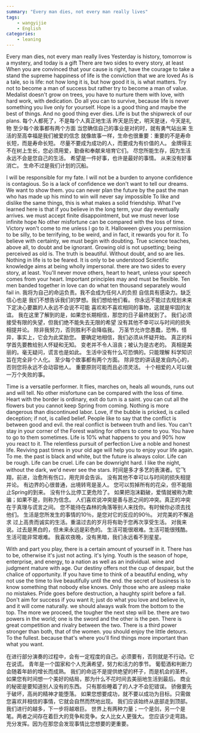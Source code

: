 ```yaml
---
summary: "Every man dies, not every man really lives"
tags:
    - wangyijie
    - English
categories:
    - leaning
---
```

Every man dies, not every man really lives
Yesterday is history, tomorrow is a mystery, and today is a gift
There are two sides to every story, at least
When you are convinced that your cause is right, have the courage to take a stand
the supreme happiness of life is the conviction that we are loved
As is a tale, so is life: not how long it is, but how good it is, is what matters.
Try not to become a man of success but rather try to become a man of value.
Medalist doesn't grow on trees, you have to nurture them with love, with hard work, with dedication.
Do all you can to survive, because life is never something you live only for yourself.
Hope is a good thing and maybe the best of things. And no good thing ever dies.
Life is but the shipwreck of our plans.
每个人都死了，不是每个人真正地生活
昨天是历史，明天是谜，今天是礼物
至少每个故事都有两个方面
当您确信自己的事业是对的时，就有勇气站出来
生活的至高幸福是我们被爱的信念
就像故事一样，生命也很重要：重要的不是寿命长短，而是寿命长短。
尽量不要成为成功的人，而要成为有价值的人。
金牌得主不在树上生长，您必须用爱，勤奋和奉献来培育它们。
尽您所能生存，因为生活永远不会是您自己的生活。
希望是一件好事，也许是最好的事情。 从来没有好事消亡。
生命不过是我们计划的沉船。

I will be responsible for my fate. I will not be a burden to anyone
confidence is contagious. So is a lack of confidence
we don't want to tell our dreams. We want to show them.
you can never plan the future by the past
the man who has made up his mind to win will never say impossible
To like and dislike the same things, this is what makes a solid friendship.
What I've learned here is that if you believe in the long term, your day eventually arrives.
we must accept finite disappointment, but we must never lose infinite hope
No other misfortune can be compared with the loss of time.
Victory won't come to me unless I go to it.
Halloween gives you permission to be silly, to be terrifying, to be weird, and in fact, it rewards you for it.
To believe with certainty, we must begin with doubting.
True science teaches, above all, to doubt and be ignorant.
Growing old is not upsetting; being perceived as old is.
The truth is beautiful. Without doubt, and so are lies.
Nothing in life is to be feared. It is only to be understood
Scientific knowledge aims at being wholly impersonal.
there are two sides to every story, at least.
You'll never move others, heart to heart, unless your speech comes from your heart.
Important principles may and must be flexible.
Ten men banded together in love can do what ten thousand separately would fail in.
我将为自己的命运负责。我不会成为任何人的负担
自信具有感染力。缺乏信心也是
我们不想告诉我们的梦想。我们想给他们看。
你永远不能过去规划未来
下定决心要赢的人永远不会说不可能
喜欢和不喜欢相同的事物，这就是牢固的友谊。
我在这里了解到的是，如果您长期相信，那您的日子最终就到了。
我们必须接受有限的失望，但我们绝不能失去无限的希望
没有其他不幸可以与时间的损失相提并论。
除非我努力，否则胜利不会降临我。
万圣节允许您愚蠢，恐怖，怪异，事实上，它会为此奖励您。
要确定地相信，我们必须从怀疑开始。
真正的科学首先要教给别人怀疑和无知。
变老并不令人沮丧；被认为是古老的。
真相是美丽的。毫无疑问，谎言也是如此。
生活中没有什么可恐惧的。只能理解
科学知识旨在完全非个人化。
至少每个故事都有两个方面。
除非您的讲话是发自内心的，否则您将永远不会动容他人。
重要原则可能而且必须灵活。
十个相爱的人可以做一万个失败的事。

Time is a versatile performer. It flies, marches on, heals all wounds, runs out and will tell.
No other misfortune can be compared with the loss of time.
Heart with the border is ordinary, exit do turn is a saint.
you can cut all the flowers but you cannot keep Spring from coming.
Nothing is more dangerous than discontinued labor.
Love, if the bubble is pricked, is called deception; if not, is called belief.
People like to say that the conflict is between good and evil. the real conflict is between truth and lies.
You can't stay in your corner of the Forest waiting for others to come to you. You have to go to them sometimes.
Life is 10% what happens to you and 90% how you react to it.
The relentless pursuit of perfection
Live a noble and honest life. Reviving past times in your old age will help you to enjoy your life again.
To me. the past is black and white, but the future is always color.
Life can be rough. Life can be cruel. Life can be downright hard.
I like the night, without the dark, we'd never see the stars.
时间是多才多艺的表演者。它飞翔，前进，治愈所有伤口，用完并会告诉。
没有其他不幸可以与时间的损失相提并论。
有边界的心很普通，出境转弯是圣人。
您可以剪掉所有的花朵，但不能阻止Spring的到来。
没有什么比停工更危险了。
如果把泡沫戳破，爱情就被称为欺骗；如果不是，则称为信念。
人们喜欢说冲突是善与恶之间的冲突。真正的冲突在于真理与谎言之间。
您不能待在森林的角落等别人来找你。有时候你必须去找他们。
生活是您所发生的事情的10％，是您对它的反应的90％。
对完美的不懈追求
过上高贵而诚实的生活。重温过去的岁月将有助于您再次享受生活。
对我来说。过去是黑白的，但未来永远是彩色的。
生活可能很艰难。生活可能很残酷。生活可能非常艰难。
我喜欢夜晚，没有黑暗，我们永远看不到星星。

With and part you play, there is a certain amount of yourself in it. There has to be, otherwise it's just not acting. it's lying.
Youth is the season of hope, enterprise, and energy, to a nation as well as an individual.
wine and judgment mature with age.
Our destiny offers not the cup of despair, but the chalice of opportunity.
If you have time to think of a beautiful ending, why not use the time to live beautifully until the end.
the secret of business is to know something that nobody else knows.
Only those who are asleep make no mistakes.
Pride goes before destruction, a haughty spirit before a fall.
Don't aim for success if you want it; just do what you love and believe in, and it will come naturally.
we should always walk from the bottom to the top. The more we proceed, the tougher the next step will be.
there are two powers in the world; one is the sword and the other is the pen. There is great competition and rivalry between the two. There is a third power stronger than both, that of the women.
you should enjoy the little detours. To the fullest. because that's where you'll find things more important than what you want.

在进行部分演奏的过程中，会有一定程度的自己。必须要有，否则就是不行动。它在说谎。
青年是一个国家和个人充满希望，努力和活力的季节。
葡萄酒和判断力会随着年龄的增长而成熟。
我们的命运不是提供绝望的杯子，而是机会的圣杯。
如果您有时间想一个美好的结局，那为什么不花时间去美丽地生活到最后。
商业的秘密是要知道别人没有的东西。
只有那些睡着了的人才不会犯错误。
骄傲要先于破坏，高尚的精神才能堕落。
如果您想要成功，就不要以成功为目标。只需做您喜欢并相信的事情，它就会自然而然地出现。
我们应该始终从底部走到顶部。我们进行的越多，下一步将越艰巨。
世界上有两种力量；一个是剑，另一个是笔。两者之间存在着巨大的竞争和竞争。女人比女人更强大。
您应该少走弯路。充分发挥。因为在那您会发现事情比您想要的更重要。
